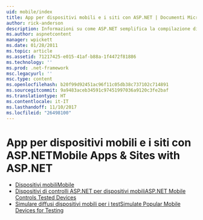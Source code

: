 ```yaml
---
uid: mobile/index
title: App per dispositivi mobili e i siti con ASP.NET | Documenti Microsoft
author: rick-anderson
description: Informazioni su come ASP.NET semplifica la compilazione di applicazioni Web per dispositivi mobili
ms.author: aspnetcontent
manager: wpickett
ms.date: 01/28/2011
ms.topic: article
ms.assetid: 71217425-e015-41af-b88a-1f4472f81886
ms.technology: ''
ms.prod: .net-framework
msc.legacyurl: ''
msc.type: content
ms.openlocfilehash: b20f99d92451ac96f11c05db38c737102c714891
ms.sourcegitcommit: 9a9483aceb34591c97451997036a9120c3fe2baf
ms.translationtype: HT
ms.contentlocale: it-IT
ms.lasthandoff: 11/10/2017
ms.locfileid: "26498100"
---
```

<a name="mobile-apps--sites-with-aspnet"></a><span data-ttu-id="866c4-103">App per dispositivi mobili e i siti con ASP.NET</span><span class="sxs-lookup"><span data-stu-id="866c4-103">Mobile Apps & Sites with ASP.NET</span></span>
====================
- [<span data-ttu-id="866c4-104">Dispositivi mobili</span><span class="sxs-lookup"><span data-stu-id="866c4-104">Mobile</span></span>](overview.md)
- [<span data-ttu-id="866c4-105">Dispositivi di controlli ASP.NET per dispositivi mobili</span><span class="sxs-lookup"><span data-stu-id="866c4-105">ASP.NET Mobile Controls Tested Devices</span></span>](tested-devices.md)
- [<span data-ttu-id="866c4-106">Simulare diffusi dispositivi mobili per i test</span><span class="sxs-lookup"><span data-stu-id="866c4-106">Simulate Popular Mobile Devices for Testing</span></span>](device-simulators.md)
